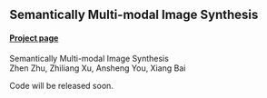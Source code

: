 Semantically Multi-modal Image Synthesis
---
#### [Project page](http://seanseattle.github.io/SMIS) 
Semantically Multi-modal Image Synthesis \
Zhen Zhu, Zhiliang Xu, Ansheng You, Xiang Bai

Code will be released soon.
